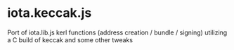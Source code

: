 # iota.keccak.js
Port of iota.lib.js kerl functions (address creation / bundle / signing) utilizing a C build of keccak and some other tweaks
